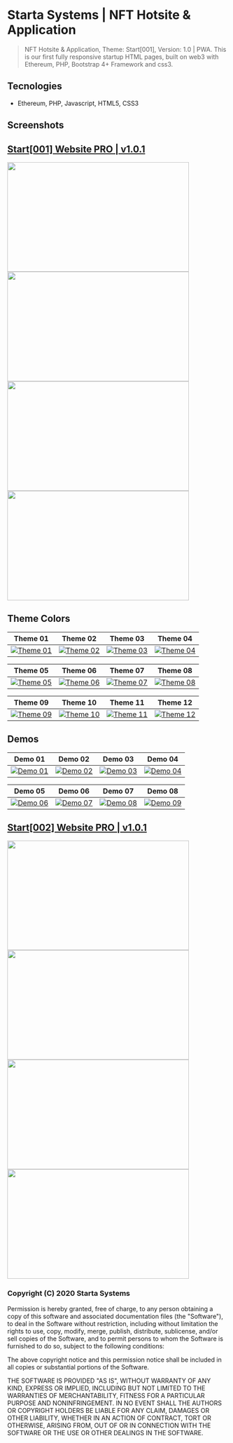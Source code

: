 # Starta Systems | NFT Hotsite & Application

> NFT Hotsite & Application, Theme: Start[001], Version: 1.0 | PWA. This is our first fully responsive startup HTML pages, built on web3 with Ethereum, PHP, Bootstrap 4+ Framework and css3.

## Tecnologies

- Ethereum, PHP, Javascript, HTML5, CSS3

## Screenshots

## [Start[001] Website PRO | v1.0.1](https://startasystems.github.io/start-web3-pro/001/?from=github)

[<img src="https://startasystems.github.io/start-web3-pro/media/prints/print-1.jpg" width="415" height="250" />](https://startasystems.github.io/start-web3-pro/001/?from=github)[<img src="https://startasystems.github.io/start-web3-pro/media/prints/print-2.jpg" width="415" height="250" />](https://startasystems.github.io/start-web3-pro/001/?from=github)[<img src="https://startasystems.github.io/start-web3-pro/media/prints/print-3.jpg" width="415" height="250" />](https://startasystems.github.io/start-web3-pro/001/?from=github)[<img src="https://startasystems.github.io/start-web3-pro/media/prints/print-4.jpg" width="415" height="250" />](https://startasystems.github.io/start-web3-pro/001/?from=github)

## Theme Colors

| Theme 01 | Theme 02 | Theme 03 | Theme 04 |
| --- | --- | --- | --- |
| [![Theme 01](https://startasystems.github.io/start-web3-pro/media/share/001/og-image-1.jpg)](https://startasystems.github.io/start-web3-pro/001/theme/01/?from=github)  | [![Theme 02](https://startasystems.github.io/start-web3-pro/media/share/001/og-image-2.jpg)](https://startasystems.github.io/start-web3-pro/001/theme/02/?from=github) | [![Theme 03](https://startasystems.github.io/start-web3-pro/media/share/001/og-image-3.jpg)](https://startasystems.github.io/start-web3-pro/001/theme/03/?from=github)  | [![Theme 04](https://startasystems.github.io/start-web3-pro/media/share/001/og-image-4.jpg)](https://startasystems.github.io/start-web3-pro/001/theme/04/?from=github)

| Theme 05 | Theme 06 | Theme 07 | Theme 08 |
| --- | --- | --- | --- |
| [![Theme 05](https://startasystems.github.io/start-web3-pro/media/share/001/og-image-5.jpg)](https://startasystems.github.io/start-web3-pro/001/theme/05/?from=github)  | [![Theme 06](https://startasystems.github.io/start-web3-pro/media/share/001/og-image-6.jpg)](https://startasystems.github.io/start-web3-pro/001/theme/06/?from=github) | [![Theme 07](https://startasystems.github.io/start-web3-pro/media/share/001/og-image-7.jpg)](https://startasystems.github.io/start-web3-pro/001/theme/07/?from=github)  | [![Theme 08](https://startasystems.github.io/start-web3-pro/media/share/001/og-image-8.jpg)](https://startasystems.github.io/start-web3-pro/001/theme/08/?from=github)

| Theme 09 | Theme 10 | Theme 11 | Theme 12 |
| --- | --- | --- | --- |
| [![Theme 09](https://startasystems.github.io/start-web3-pro/media/share/001/og-image-9.jpg)](https://startasystems.github.io/start-web3-pro/001/theme/09/?from=github)  | [![Theme 10](https://startasystems.github.io/start-web3-pro/media/share/001/og-image-10.jpg)](https://startasystems.github.io/start-web3-pro/001/theme/10/?from=github) | [![Theme 11](https://startasystems.github.io/start-web3-pro/media/share/001/og-image-11.jpg)](https://startasystems.github.io/start-web3-pro/001/theme/11/?from=github)  | [![Theme 12](https://startasystems.github.io/start-web3-pro/media/share/001/og-image-12.jpg)](https://startasystems.github.io/start-web3-pro/001/theme/12/?from=github)

## Demos

| Demo 01 | Demo 02 | Demo 03 | Demo 04 |
| --- | --- | --- | --- |
| [![Demo 01](https://startasystems.github.io/start-web3-pro/media/share/001/adv/og-image.jpg)](https://startasystems.github.io/start-web3-pro/001/demo/adv/?from=github)  | [![Demo 02](https://startasystems.github.io/start-web3-pro/media/share/001/barb/og-image.jpg)](https://startasystems.github.io/start-web3-pro/001/demo/barb/?from=github) | [![Demo 03](https://startasystems.github.io/start-web3-pro/media/share/001/cab/og-image.jpg)](https://startasystems.github.io/start-web3-pro/001/demo/cab/?from=github)  | [![Demo 04](https://startasystems.github.io/start-web3-pro/media/share/001/clinic/og-image.jpg)](https://startasystems.github.io/start-web3-pro/001/demo/clinic/?from=github)

| Demo 05 | Demo 06 | Demo 07 | Demo 08 |
| --- | --- | --- | --- |
| [![Demo 06](https://startasystems.github.io/start-web3-pro/media/share/001/dent/og-image.jpg)](https://startasystems.github.io/start-web3-pro/001/demo/dent/?from=github)  | [![Demo 07](https://startasystems.github.io/start-web3-pro/media/share/001/fisio/og-image.jpg)](https://startasystems.github.io/start-web3-pro/001/demo/fisio/?from=github) | [![Demo 08](https://startasystems.github.io/start-web3-pro/media/share/001/imob/og-image.jpg)](https://startasystems.github.io/start-web3-pro/001/demo/imob/?from=github)  | [![Demo 09](https://startasystems.github.io/start-web3-pro/media/share/001/ofta/og-image.jpg)](https://startasystems.github.io/start-web3-pro/001/demo/ofta/?from=github)

## [Start[002] Website PRO | v1.0.1](https://startasystems.github.io/start-web3-pro/002/?from=github)

[<img src="https://startasystems.github.io/start-web3-pro/media/prints/print-1.jpg" width="415" height="250" />](https://startasystems.github.io/start-web3-pro/002/?from=github)[<img src="https://startasystems.github.io/start-web3-pro/media/prints/print-5.jpg" width="415" height="250" />](https://startasystems.github.io/start-web3-pro/002/?from=github)[<img src="https://startasystems.github.io/start-web3-pro/media/prints/print-6.jpg" width="415" height="250" />](https://startasystems.github.io/start-web3-pro/002/?from=github)[<img src="https://startasystems.github.io/start-web3-pro/media/prints/print-7.jpg" width="415" height="250" />](https://startasystems.github.io/start-web3-pro/002/?from=github)

### Copyright (C) 2020 Starta Systems

  Permission is hereby granted, free of charge, to any person obtaining a copy of this software and associated documentation files (the "Software"), to deal in the Software without restriction, including without limitation the rights to use, copy, modify, merge, publish, distribute, sublicense, and/or sell copies of the Software, and to permit persons to whom the Software is furnished to do so, subject to the following conditions:

  The above copyright notice and this permission notice shall be included in all copies or substantial portions of the Software.

  THE SOFTWARE IS PROVIDED "AS IS", WITHOUT WARRANTY OF ANY KIND, EXPRESS OR IMPLIED, INCLUDING BUT NOT LIMITED TO THE WARRANTIES OF MERCHANTABILITY, FITNESS FOR A PARTICULAR PURPOSE AND NONINFRINGEMENT. IN NO EVENT SHALL THE AUTHORS OR COPYRIGHT HOLDERS BE LIABLE FOR ANY CLAIM, DAMAGES OR OTHER LIABILITY, WHETHER IN AN ACTION OF CONTRACT, TORT OR OTHERWISE, ARISING FROM, OUT OF OR IN CONNECTION WITH THE SOFTWARE OR THE USE OR OTHER DEALINGS IN THE SOFTWARE.
